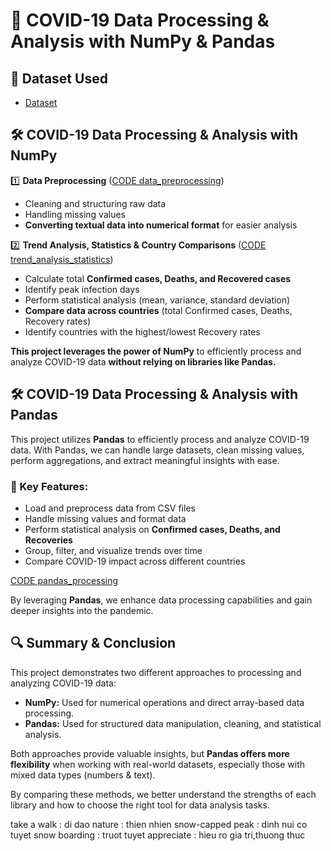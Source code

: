 # 🦠 COVID-19 Data Processing & Analysis with NumPy & Pandas  

## 📂 Dataset Used  
- <a href="https://github.com/NhutVuong/Covid-19_Processing_by_Numpy-Pandas/blob/main/covid_19_data.csv">Dataset</a>

## 🛠️ COVID-19 Data Processing & Analysis with NumPy  

1️⃣ **Data Preprocessing** ([CODE data_preprocessing](https://github.com/NhutVuong/Covid-19_Processing_by_Numpy-Pandas/blob/main/Code_numpy/Code_numpy/Tien_xu_ly_du_lieu.ipynb))
   - Cleaning and structuring raw data  
   - Handling missing values  
   - **Converting textual data into numerical format** for easier analysis
     
2️⃣ **Trend Analysis, Statistics & Country Comparisons** ([CODE trend_analysis_statistics](https://github.com/NhutVuong/Covid-19_Processing_by_Numpy-Pandas/blob/main/Code_numpy/Code_numpy/Phan_tich_xu_huong_dich_benh.ipynb))  
   - Calculate total **Confirmed cases, Deaths, and Recovered cases**  
   - Identify peak infection days  
   - Perform statistical analysis (mean, variance, standard deviation)  
   - **Compare data across countries** (total Confirmed cases, Deaths, Recovery rates)  
   - Identify countries with the highest/lowest Recovery rates  

**This project leverages the power of NumPy** to efficiently process and analyze COVID-19 data **without relying on libraries like Pandas.**  

## 🛠️ COVID-19 Data Processing & Analysis with Pandas  

This project utilizes **Pandas** to efficiently process and analyze COVID-19 data. With Pandas, we can handle large datasets, clean missing values, perform aggregations, and extract meaningful insights with ease.  

### 🔹 Key Features:  
- Load and preprocess data from CSV files  
- Handle missing values and format data  
- Perform statistical analysis on **Confirmed cases, Deaths, and Recoveries**  
- Group, filter, and visualize trends over time  
- Compare COVID-19 impact across different countries  

[CODE pandas_processing](https://github.com/NhutVuong/Covid-19_Processing_by_Numpy-Pandas/blob/main/Code_pandas/Code_pandas.ipynb)

By leveraging **Pandas**, we enhance data processing capabilities and gain deeper insights into the pandemic.  

## 🔍 Summary & Conclusion  

This project demonstrates two different approaches to processing and analyzing COVID-19 data:  
- **NumPy:** Used for numerical operations and direct array-based data processing.  
- **Pandas:** Used for structured data manipulation, cleaning, and statistical analysis.  

Both approaches provide valuable insights, but **Pandas offers more flexibility** when working with real-world datasets, especially those with mixed data types (numbers & text).  

By comparing these methods, we better understand the strengths of each library and how to choose the right tool for data analysis tasks. 


take a walk : di dao
nature : thien nhien
snow-capped peak : dinh nui co tuyet
snow boarding : truot tuyet
appreciate : hieu ro gia tri,thuong thuc
